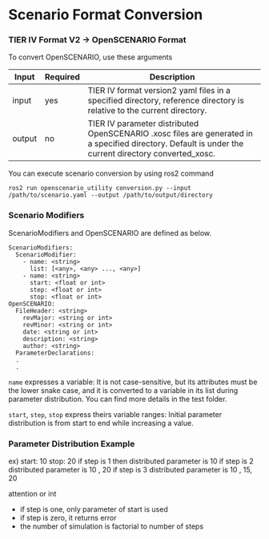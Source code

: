 # Scenario Format Conversion
### TIER IV Format V2 -> OpenSCENARIO Format

To convert OpenSCENARIO, use these arguments

| Input  | Required | Description                                                                                                                                           |
|--------|----------|-------------------------------------------------------------------------------------------------------------------------------------------------------|
| input  | yes      | TIER IV format version2 yaml files in a specified directory, reference directory is relative to the current directory.                                |
| output | no       | TIER IV parameter distributed OpenSCENARIO .xosc files are generated in a specified directory. Default is under the current directory converted_xosc. |

You can execute scenario conversion by using ros2 command

```
ros2 run openscenario_utility conversion.py --input /path/to/scenario.yaml --output /path/to/output/directory
```

### Scenario Modifiers
ScenarioModifiers and OpenSCENARIO are defined as below.
```
ScenarioModifiers:
  ScenarioModifier:
    - name: <string>
      list: [<any>, <any> ..., <any>]
    - name: <string>
      start: <float or int>
      step: <float or int>
      stop: <float or int>
OpenSCENARIO:
  FileHeader: <string>
    revMajor: <string or int>
    revMinor: <string or int>
    date: <string or int>
    description: <string>
    author: <string>
  ParameterDeclarations:
  .
  .
```
`name` expresses a variable: It is not case-sensitive, but its attributes must be the lower snake case, and it is converted to a variable in its list during parameter distribution.
You can find more details in the test folder.

`start`, `step`, `stop` express theirs variable ranges:
Initial parameter distribution is from start to end while increasing a value.

### Parameter Distribution Example
ex)
start: 10
stop: 20
if step is 1 then distributed parameter is 10
if step is 2 distributed parameter is 10 , 20
if step is 3 distributed parameter is 10 , 15, 20

attention or int
- if step is one, only parameter of start is used
- if step is zero, it returns error
- the number of simulation is factorial to number of  steps
